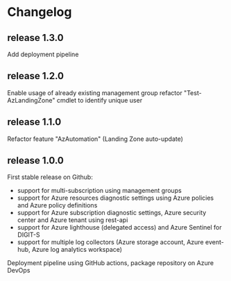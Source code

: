 # Changelog
## release 1.3.0
Add deployment pipeline
## release 1.2.0
Enable usage of already existing management group
refactor "Test-AzLandingZone" cmdlet to identify unique user
## release 1.1.0
Refactor feature "AzAutomation" (Landing Zone auto-update)
## release 1.0.0
First stable release on Github:
- support for multi-subscription using management groups
- support for Azure resources diagnostic settings using Azure policies and Azure policy definitions
- support for Azure subscription diagnostic settings, Azure security center and Azure tenant using rest-api
- support for Azure lighthouse (delegated access) and Azure Sentinel for DIGIT-S
- support for multiple log collectors (Azure storage account, Azure event-hub, Azure log analytics workspace)

Deployment pipeline using GitHub actions, package repository on Azure DevOps